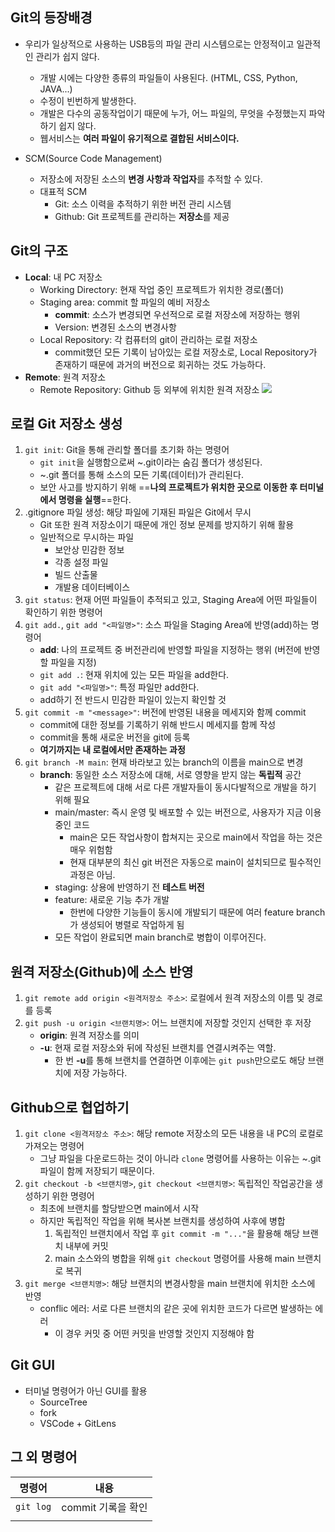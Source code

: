## Git의 등장배경
- 우리가 일상적으로 사용하는 USB등의 파일 관리 시스템으로는 안정적이고 일관적인 관리가 쉽지 않다.
	- 개발 시에는 다양한 종류의 파일들이 사용된다. (HTML, CSS, Python, JAVA...)
	- 수정이 빈번하게 발생한다.
	- 개발은 다수의 공동작업이기 때문에 누가, 어느 파일의, 무엇을 수정했는지 파악하기 쉽지 않다.
	- 웹서비스는 **여러 파일이 유기적으로 결합된 서비스이다.**

- SCM(Source Code Management)
	- 저장소에 저장된 소스의 **변경 사항과 작업자**를 추적할 수 있다.
	- 대표적 SCM
		- Git: 소스 이력을 추적하기 위한 버전 관리 시스템
		- Github: Git 프로젝트를 관리하는 **저장소**를 제공


## Git의 구조
- **Local**: 내 PC 저장소
	- Working Directory: 현재 작업 중인 프로젝트가 위치한 경로(폴더)
	- Staging area: commit 할 파일의 예비 저장소
		- **commit**: 소스가 변경되면 우선적으로 로컬 저장소에 저장하는 행위
		- Version: 변경된 소스의 변경사항
	- Local Repository: 각 컴퓨터의 git이 관리하는 로컬 저장소
		- commit했던 모든 기록이 남아있는 로컬 저장소로, Local Repository가 존재하기 때문에 과거의 버전으로 회귀하는 것도 가능하다.
- **Remote**: 원격 저장소
	- Remote Repository: Github 등 외부에 위치한 원격 저장소
![](https://i.imgur.com/OC1FR73.png)


## 로컬 Git 저장소 생성
1. `git init`: Git을 통해 관리할 폴더를 초기화 하는 명령어
	- `git init`을 실행함으로써 ~.git이라는 숨김 폴더가 생성된다.
	- ~.git 폴더를 통해 소스의 모든 기록(데이터)가 관리된다.
	- 보안 사고를 방지하기 위해 ==**나의 프로젝트가 위치한 곳으로 이동한 후 터미널에서 명령을 실행**==한다.
2. .gitignore 파일 생성: 해당 파일에 기재된 파일은 Git에서 무시
	- Git 또한 원격 저장소이기 때문에 개인 정보 문제를 방지하기 위해 활용
	- 일반적으로 무시하는 파일
		- 보안상 민감한 정보
		- 각종 설정 파일
		- 빌드 산출물
		- 개발용 데이터베이스
3. `git status`: 현재 어떤 파일들이 추적되고 있고, Staging Area에 어떤 파일들이 확인하기 위한 명령어
4. `git add.`, `git add "<파일명>"`: 소스 파일을 Staging Area에 반영(add)하는 명령어
	- **add**: 나의 프로젝트 중 버전관리에 반영할 파일을 지정하는 행위 (버전에 반영할 파일을 지정)
	- `git add .`: 현재 위치에 있는 모든 파일을 add한다.
	- `git add "<파일명>"`: 특정 파일만 add한다.
	- add하기 전 반드시 민감한 파일이 있는지 확인할 것
5. `git commit -m "<message>"`: 버전에 반영된 내용을 메세지와 함께 commit
	- commit에 대한 정보를 기록하기 위해 반드시 메세지를 함께 작성
	- commit을 통해 새로운 버전을 git에 등록
	- **여기까지는 내 로컬에서만 존재하는 과정**
6. `git branch -M main`: 현재 바라보고 있는 branch의 이름을 main으로 변경
	- **branch**: 동일한 소스 저장소에 대해, 서로 영향을 받지 않는 **독립적** 공간
		- 같은 프로젝트에 대해 서로 다른 개발자들이 동시다발적으로 개발을 하기 위해 필요
		- main/master: 즉시 운영 및 배포할 수 있는 버전으로, 사용자가 지금 이용 중인 코드
			- main은 모든 작업사항이 합쳐지는 곳으로 main에서 작업을 하는 것은 매우 위험함
			- 현재 대부분의 최신 git 버전은 자동으로 main이 설치되므로 필수적인 과정은 아님.
		- staging: 상용에 반영하기 전 **테스트 버전**
		- feature: 새로운 기능 추가 개발
			- 한번에 다양한 기능들이 동시에 개발되기 때문에 여러 feature branch가 생성되어 병렬로 작업하게 됨
		- 모든 작업이 완료되면 main branch로 병합이 이루어진다. 


## 원격 저장소(Github)에 소스 반영
1. `git remote add origin <원격저장소 주소>`: 로컬에서 원격 저장소의 이름 및 경로를 등록
2. `git push -u origin <브랜치명>`: 어느 브랜치에 저장할 것인지 선택한 후 저장
	- **origin**: 원격 저장소를 의미
	- **-u**: 현재 로컬 저장소와 뒤에 작성된 브랜치를 연결시켜주는 역할.
		- 한 번 **-u**를 통해 브랜치를 연결하면 이후에는 `git push`만으로도 해당 브랜치에 저장 가능하다.


## Github으로 협업하기
1. `git clone <원격저장소 주소>`: 해당 remote 저장소의 모든 내용을 내 PC의 로컬로 가져오는 명령어
	- 그냥 파일을 다운로드하는 것이 아니라 `clone` 명령어를 사용하는 이유는 ~.git 파일이 함께 저장되기 때문이다.
2. `git checkout -b <브랜치명>`, `git checkout <브랜치명>`: 독립적인 작업공간을 생성하기 위한 명령어
	- 최초에 브랜치를 할당받으면 main에서 시작
	- 하지만 독립적인 작업을 위해 복사본 브랜치를 생성하여 사후에 병합
		1. 독립적인 브랜치에서 작업 후 `git commit -m "..."`을 활용해 해당 브랜치 내부에 커밋
		2. main 소스와의 병합을 위해 `git checkout` 명령어를 사용해 main 브랜치로 복귀
3. `git merge <브랜치명>`: 해당 브랜치의 변경사항을 main 브랜치에 위치한 소스에 반영
	- conflic 에러: 서로 다른 브랜치의 같은 곳에 위치한 코드가 다르면 발생하는 에러
		- 이 경우 커밋 중 어떤 커밋을 반영할 것인지 지정해야 함


## Git GUI
- 터미널 명령어가 아닌 GUI를 활용
	- SourceTree
	- fork
	- VSCode + GitLens


## 그 외 명령어

| 명령어    | 내용               |
| --------- | ------------------ |
| `git log` | commit 기록을 확인 |
|           |                    |